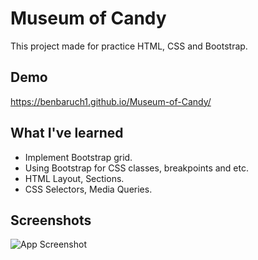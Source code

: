 
# Museum of Candy

This project made for practice HTML, CSS and Bootstrap.
## Demo

https://benbaruch1.github.io/Museum-of-Candy/


## What I've learned
- Implement Bootstrap grid.
- Using Bootstrap for CSS classes, breakpoints and etc.
- HTML Layout, Sections.
- CSS Selectors, Media Queries.

## Screenshots

![App Screenshot](https://i.imgur.com/fqzgQS0.png)

